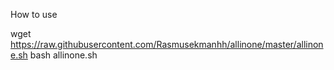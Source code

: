 How to use

wget https://raw.githubusercontent.com/Rasmusekmanhh/allinone/master/allinone.sh bash allinone.sh

